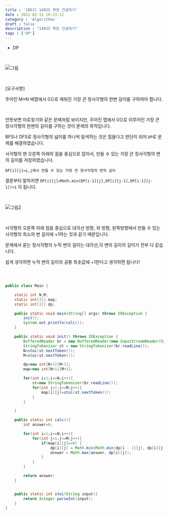 ```yaml
---
title : '[BOJ] 14925 목장 건설하기'
date : 2021-02-13 16:13:12
category : 'Algorithms'
draft : false
description : "14925 목장 건설하기"
tags : ['DP']
---
```


* DP


<br/>

![그림](https://user-images.githubusercontent.com/57346393/107841236-91c93180-6dfc-11eb-9366-b1404f5fbd3c.png)

<br/>

[요구사항]

주어진 M*N 배열에서 0으로 채워진 가장 큰 정사각형의 한변 길이를 구하여야 합니다.


<br/>

언뜻보면 미로찾기와 같은 문제처럼 보이지만, 주어진 맵에서 0으로 이루어진 가장 큰 정사각형의 한변의 길이를 구하는 것이 문제의 목적입니다.

BFS나 DFS로 정사각형의 넓이를 하나씩 탐색하는 것은 힘들다고 판단이 되어 `DP`로 문제를 해결하였습니다.

사각형의 맨 오른쪽 아래의 점을 중심으로 잡아서, 만들 수 있는 가장 큰 정사각형의 변의 길이를 저장하였습니다.

`DP[i][j]=i,j에서 만들 수 있는 가장 큰 정사각형의 변의 길이`

결론부터 말하자면 `DP[i][j]=Math.min(DP[i-1][j],DP[i][j-1],DP[i-1][j-1])+1` 이 됩니다.

<br/>

![그림2](https://user-images.githubusercontent.com/57346393/107841235-8e35aa80-6dfc-11eb-896f-b27c53903c22.jpeg)

<br/>

사각형의 오른쪽 아래 점을 중심으로 대각선 방향, 위 방향, 왼쪽방향에서 만들 수 있는 사각형의 최소의 변 길이에 +1하는 것과 같기 때문입니다.

문제에서 묻는 정사각형의 누적 변의 길이는 대각선,각 변의 길이의 깊이가 전부 다 같습니다.

쉽게 생각하면 누적 변의 길이의 공통 최솟값에 +1한다고 생각하면 됩니다!

<br/>



```java

public class Main {

    static int N,M;
    static int[][] map;
    static int[][] dp;

    public static void main(String[] args) throws IOException {
        init();
        System.out.println(calc());
    }

    public static void init() throws IOException {
        BufferedReader br = new BufferedReader(new InputStreamReader(System.in));
        StringTokenizer st = new StringTokenizer(br.readLine());
        N=stoi(st.nextToken());
        M=stoi(st.nextToken());

        dp=new int[N+1][M+1];
        map=new int[N+1][M+1];

        for(int i=1;i<=N;i++){
            st=new StringTokenizer(br.readLine());
            for(int j=1;j<=M;j++){
                map[i][j]=stoi(st.nextToken());
            }
        }

    }

    public static int calc(){
        int answer=0;

        for(int i=1;i<=N;i++){
            for(int j=1;j<=M;j++){
                if(map[i][j]==0) {
                    dp[i][j] = Math.min(Math.min(dp[i - 1][j], dp[i][j - 1]), dp[i - 1][j - 1]) + 1;
                    answer = Math.max(answer, dp[i][j]);
                }
            }
        }

        return answer;
    }


    public static int stoi(String input){
        return Integer.parseInt(input);
    }
}

```